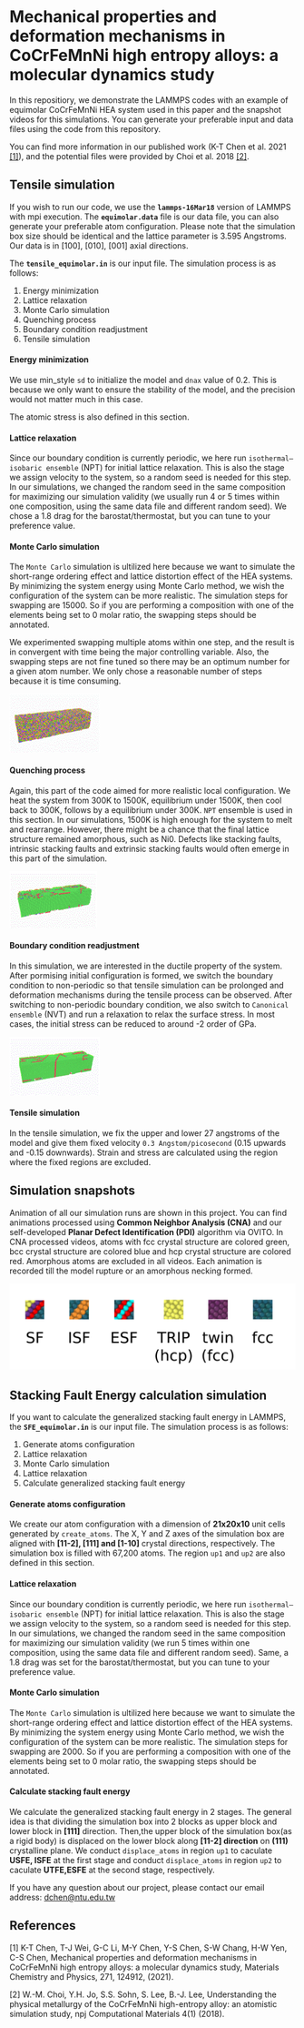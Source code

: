 # Mechanical properties and deformation mechanisms in CoCrFeMnNi high entropy alloys: a molecular dynamics study 
In this repositiory, we demonstrate the LAMMPS codes with an example of equimolar CoCrFeMnNi HEA system used in this paper and the snapshot videos for this simulations. You can generate your preferable input and data files using the code from this repository. 

You can find more information in our published work (K-T Chen et al. 2021 [[1]](#1)), and the potential files were provided by Choi et al. 2018 [[2]](#2).

## Tensile simulation
If you wish to run our code, we use the **`lammps-16Mar18`** version of LAMMPS with mpi execution.
The **`equimolar.data`** file is our data file, you can also generate your preferable atom configuration. Please note that the simulation box size should be identical and the lattice parameter is 3.595 Angstroms. Our data is in [100], [010], [001] axial directions.

The **`tensile_equimolar.in`** is our input file. The simulation process is as follows:
1. Energy minimization
2. Lattice relaxation
3. Monte Carlo simulation
4. Quenching process
5. Boundary condition readjustment
6. Tensile simulation

#### Energy minimization
We use min_style `sd` to initialize the model and `dnax` value of 0.2. This is because we only want to ensure the stability of the model, and the precision would not matter much in this case.

The atomic stress is also defined in this section.

#### Lattice relaxation
Since our boundary condition is currently periodic, we here run `isothermal–isobaric ensemble` (NPT) for initial lattice relaxation. This is also the stage we assign velocity to the system, so a random seed is needed for this step. In our simulations, we changed the random seed in the same composition for maximizing our simulation validity (we usually run 4 or 5 times within one composition, using the same data file and different random seed). We chose a 1.8 drag for the barostat/thermostat, but you can tune to your preference value.

#### Monte Carlo simulation
The `Monte Carlo` simulation is ultilized here because we want to simulate the short-range ordering effect and lattice distortion effect of the HEA systems. By minimizing the system energy using Monte Carlo method, we wish the configuration of the system can be more realistic. The simulation steps for swapping are 15000. So if you are performing a composition with one of the elements being set to 0 molar ratio, the swapping steps should be annotated.

We experimented swapping multiple atoms within one step, and the result is in convergent with time being the major controlling variable. Also, the swapping steps are not fine tuned so there may be an optimum number for a given atom number. We only chose a reasonable number of steps because it is time consuming.

![](https://github.com/CMMAI-KTChen/Defect-evolution-of-HEA/blob/master/pic/MonteCarlo.gif)

#### Quenching process
Again, this part of the code aimed for more realistic local configuration. We heat the system from 300K to 1500K, equilibrium under 1500K, then cool back to 300K, follows by a equilibrium under 300K. `NPT` ensemble is used in this section. In our simulations, 1500K is high enough for the system to melt and rearrange. However, there might be a chance that the final lattice structure remained amorphous, such as Ni0. Defects like stacking faults, intrinsic stacking faults and extrinsic stacking faults would often emerge in this part of the simulation.

![](https://github.com/CMMAI-KTChen/Defect-evolution-of-HEA/blob/master/pic/quenching.gif)

#### Boundary condition readjustment
In this simulation, we are interested in the ductile property of the system. After pormising initial configuration is formed, we switch the boundary condition to non-periodic so that tensile simulation can be prolonged and deformation mechanisms during the tensile process can be observed. After switching to non-periodic boundary condition, we also switch to `Canonical ensemble` (NVT) and run a relaxation to relax the surface stress. In most cases, the initial stress can be reduced to around -2 order of GPa.

![](https://github.com/CMMAI-KTChen/Defect-evolution-of-HEA/blob/master/pic/lattice_relaxation.gif)

#### Tensile simulation
In the tensile simulation, we fix the upper and lower 27 angstroms of the model and give them fixed velocity `0.3 Angstom/picosecond` (0.15 upwards and -0.15 downwards). Strain and stress are calculated using the region where the fixed regions are excluded.

## Simulation snapshots
Animation of all our simulation runs are shown in this project. You can find animations processed using **Common Neighbor Analysis (CNA)** and our self-developed **Planar Defect Identification (PDI)** algorithm via OVITO. In CNA processed videos, atoms with fcc crystal structure are colored green, bcc crystal structure are colored blue and hcp crystal structure are colored red. Amorphous atoms are excluded in all videos. Each animation is recorded till the model rupture or an amorphous necking formed.

![image](https://github.com/CMMAI-KTChen/Defect-evolution-of-HEA/blob/master/pic/legends_PDI.png)


## Stacking Fault Energy calculation simulation
If you want to calculate the generalized stacking fault energy in LAMMPS, the **`SFE_equimolar.in`** is our input file. The simulation process is as follows:
1. Generate atoms configuration
2. Lattice relaxation
3. Monte Carlo simulation
4. Lattice relaxation
5. Calculate generalized stacking fault energy

#### Generate atoms configuration
We create our atom configuration with a dimension of **21x20x10** unit cells generated by `create_atoms`. The X, Y and Z axes of the simulation box are aligned with **[11-2], [111] and [1-10]** crystal directions, respectively. The simulation box is filled with 67,200 atoms.
The region `up1` and `up2` are also defined in this section.

#### Lattice relaxation
Since our boundary condition is currently periodic, we here run `isothermal–isobaric ensemble` (NPT) for initial lattice relaxation. This is also the stage we assign velocity to the system, so a random seed is needed for this step. In our simulations, we changed the random seed in the same composition for maximizing our simulation validity (we run 5 times within one composition, using the same data file and different random seed). Same, a 1.8 drag was set for the barostat/thermostat, but you can tune to your preference value.

#### Monte Carlo simulation
The `Monte Carlo` simulation is ultilized here because we want to simulate the short-range ordering effect and lattice distortion effect of the HEA systems. By minimizing the system energy using Monte Carlo method, we wish the configuration of the system can be more realistic. The simulation steps for swapping are 2000. So if you are performing a composition with one of the elements being set to 0 molar ratio, the swapping steps should be annotated.

#### Calculate stacking fault energy
We calculate the generalized stacking fault energy in 2 stages. The general idea is that dividing the simulation box into 2 blocks as upper block and lower block in **[111]** direction. Then,the upper block of the simulation box(as a rigid body) is displaced on the lower block along **[11-2] direction** on **(111)** crystalline plane. We conduct `displace_atoms` in region `up1` to caculate **USFE, ISFE** at the first stage and conduct `displace_atoms` in region `up2` to caculate **UTFE,ESFE** at the second stage, respectively. 




If you have any question about our project, please contact our email address: dchen@ntu.edu.tw


## References
<a id="1">[1]</a> 
K-T Chen, T-J Wei, G-C Li, M-Y Chen, Y-S Chen, S-W Chang, H-W Yen, C-S Chen, Mechanical properties and deformation mechanisms in CoCrFeMnNi high entropy alloys: a molecular dynamics study, Materials Chemistry and Physics, 271, 124912, (2021).

<a id="2">[2]</a> 
W.-M. Choi, Y.H. Jo, S.S. Sohn, S. Lee, B.-J. Lee, Understanding the physical metallurgy of the CoCrFeMnNi high-entropy alloy: an atomistic simulation study, npj Computational Materials 4(1) (2018).

